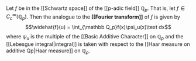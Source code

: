 Let $f$ be in the [[Schwartz space]] of the [[p-adic field]] $\mathbb Q_p$. That is, let $f\in C_c^\infty(\mathbb Q_p)$. Then the analogue to the **[[Fourier transform]]** of $f$ is given by $$\widehat{f}(u) = \int_{\mathbb Q_p}f(x)\psi_u(x)\text dx$$ where $\psi_u$ is the multiple of the [[Basic Additive Character]] on $\mathbb Q_p$ and the [[Lebesgue integral|integral]] is taken with respect to the [[Haar measure on additive Qp|Haar measure]] on $\mathbb Q_p$. 

